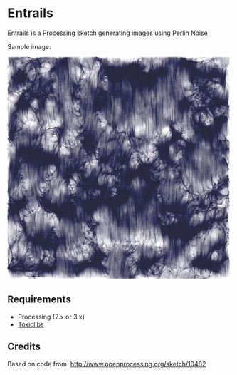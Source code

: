 # Entrails

Entrails is a [Processing](https://processing.org/) sketch generating images using [Perlin Noise](https://en.wikipedia.org/wiki/Perlin_noise)

Sample image:

![alt tag](https://raw.githubusercontent.com/talamoig/entrails/master/sample.jpg)

## Requirements

*   Processing (2.x or 3.x)
*   [Toxiclibs](http://toxiclibs.org/)

## Credits

Based on code from:
http://www.openprocessing.org/sketch/10482


